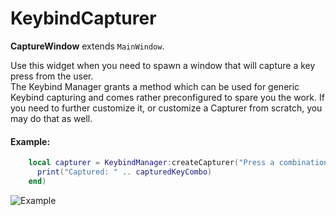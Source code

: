 ﻿#  KeybindCapturer

**CaptureWindow** extends `MainWindow`.

Use this widget when you need to spawn a window that will capture a key press from the user.  
The Keybind Manager grants a method which can be used for generic Keybind capturing and comes rather preconfigured to spare you the work. If you need to further customize it, or customize a Capturer from scratch, you may do that as well.

#### Example:

```lua
    local capturer = KeybindManager:createCapturer("Press a combination of keys to use as your keybind:", function(capturedKeyCombo)
      print("Captured: " .. capturedKeyCombo)
    end)

```

![Example](https://i.imgur.com/rUIqawe.png)
